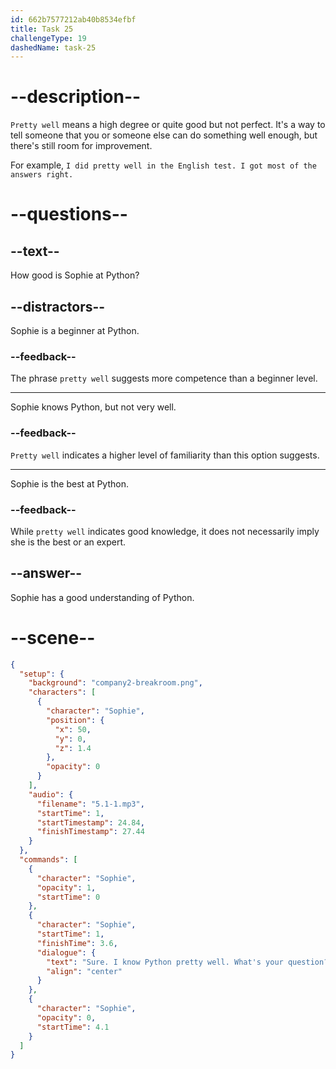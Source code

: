 ```yaml
---
id: 662b7577212ab40b8534efbf
title: Task 25
challengeType: 19
dashedName: task-25
---
```


<!-- (Audio) Sophie: Sure. I know Python pretty well. What's your question? -->

# --description--

`Pretty well` means a high degree or quite good but not perfect. It's a way to tell someone that you or someone else can do something well enough, but there's still room for improvement.

For example, `I did pretty well in the English test. I got most of the answers right.`

# --questions--

## --text--

How good is Sophie at Python?

## --distractors--

Sophie is a beginner at Python.

### --feedback--

The phrase `pretty well` suggests more competence than a beginner level.

---

Sophie knows Python, but not very well.

### --feedback--

`Pretty well` indicates a higher level of familiarity than this option suggests.

---

Sophie is the best at Python.

### --feedback--

While `pretty well` indicates good knowledge, it does not necessarily imply she is the best or an expert.

## --answer--

Sophie has a good understanding of Python.

# --scene--

```json
{
  "setup": {
    "background": "company2-breakroom.png",
    "characters": [
      {
        "character": "Sophie",
        "position": {
          "x": 50,
          "y": 0,
          "z": 1.4
        },
        "opacity": 0
      }
    ],
    "audio": {
      "filename": "5.1-1.mp3",
      "startTime": 1,
      "startTimestamp": 24.84,
      "finishTimestamp": 27.44
    }
  },
  "commands": [
    {
      "character": "Sophie",
      "opacity": 1,
      "startTime": 0
    },
    {
      "character": "Sophie",
      "startTime": 1,
      "finishTime": 3.6,
      "dialogue": {
        "text": "Sure. I know Python pretty well. What's your question?",
        "align": "center"
      }
    },
    {
      "character": "Sophie",
      "opacity": 0,
      "startTime": 4.1
    }
  ]
}
```


